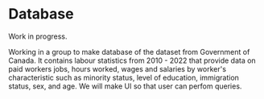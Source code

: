 # Database

Work in progress.

Working in a group to make database of the dataset from Government of Canada. 
It contains labour statistics from 2010 - 2022 that provide data on paid workers jobs, hours worked, wages and salaries by worker's characteristic such as minority status, level of education, immigration status, sex, and age.
We will make UI so that user can perfom queries.
